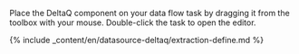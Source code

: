 Place the DeltaQ component on your data flow task by dragging it from the toolbox with your mouse. Double-click the task to open the editor.

{% include _content/en/datasource-deltaq/extraction-define.md %}
